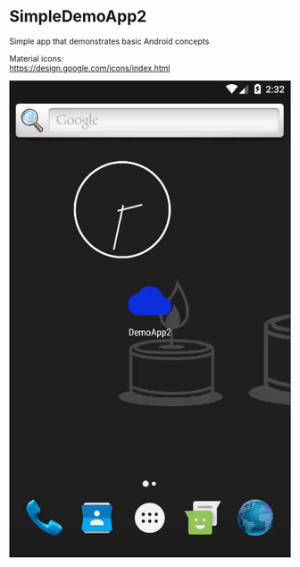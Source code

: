 # SimpleDemoApp2
Simple app that demonstrates basic Android concepts

Material icons:<br />
https://design.google.com/icons/index.html

![Alt preview](/demo_app2.gif?raw=true "Preview")
